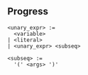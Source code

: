 ## Progress

```
<unary_expr> :=
  <variable>
| <literal>
| <unary_expr> <subseq>

<subseq> :=
  '(' <args> ')'
```
